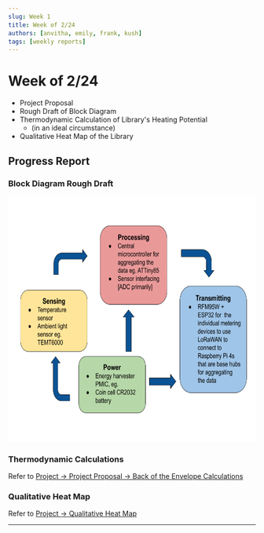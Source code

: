 ```yaml
---
slug: Week 1
title: Week of 2/24
authors: [anvitha, emily, frank, kush]
tags: [weekly reports]
---
```


# Week of 2/24

* Project Proposal
* Rough Draft of Block Diagram
* Thermodynamic Calculation of Library's Heating Potential 
  * (in an ideal circumstance)
* Qualitative Heat Map of the Library

## Progress Report

### Block Diagram Rough Draft

<img src="./Preliminary_Block_Diagram.png" width="800" height="500"></img>

### Thermodynamic Calculations

Refer to <a href="/docs/project-proposal/back-env-calc">Project -> Project Proposal -> Back of the Envelope Calculations</a>

### Qualitative Heat Map

Refer to <a href="/docs/intro">Project -> Qualitative Heat Map</a>

<hr>